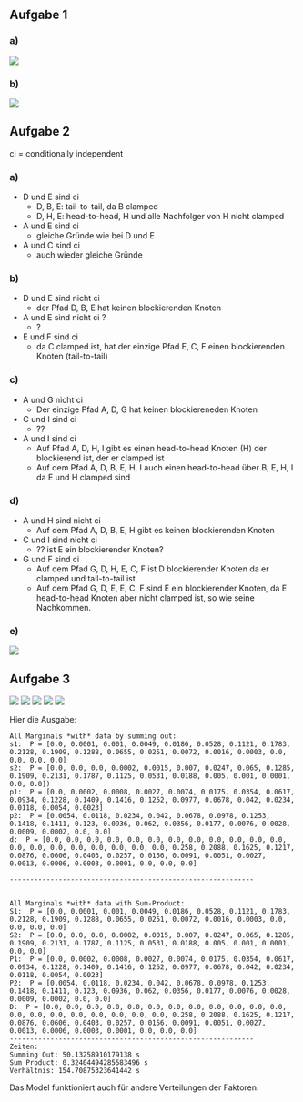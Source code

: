 ## Aufgabe 1
### a)
![](1a.png)

### b)
![](1b.png)



## Aufgabe 2

ci = conditionally independent

### a)
- D und E sind ci
  - D, B, E: tail-to-tail, da B clamped
  - D, H, E: head-to-head, H und alle Nachfolger von H nicht clamped
- A und E sind ci
  - gleiche Gründe wie bei D und E
- A und C sind ci
  - auch wieder gleiche Gründe

### b)
- D und E sind nicht ci
  - der Pfad D, B, E hat keinen blockierenden Knoten
- A und E sind nicht ci ?
  - ?
- E und F sind ci
  - da C clamped ist, hat der einzige Pfad E, C, F einen blockierenden Knoten (tail-to-tail)

### c)
- A und G nicht ci
  - Der einzige Pfad A, D, G hat keinen blockiereneden Knoten
- C und I sind ci
  - ?? 
- A und I sind ci
  - Auf Pfad A, D, H, I gibt es einen head-to-head Knoten (H) der blockierend ist, der er clamped ist
  - Auf dem Pfad A, D, B, E, H, I auch einen head-to-head über B, E, H, I da E und H clamped sind

### d)
- A und H sind nicht ci
  - Auf dem Pfad A, D, B, E, H gibt es keinen blockierenden Knoten
- C und I sind nicht ci
  - ?? ist E ein blockierender Knoten?
- G und F sind ci
  - Auf dem Pfad G, D, H, E, C, F ist D blockierender Knoten da er clamped und tail-to-tail ist
  - Auf dem Pfad G, D, E, E, C, F sind E ein blockierender Knoten, da E head-to-head Knoten aber nicht clamped ist, so wie seine Nachkommen.

### e)
![](2d.png)

## Aufgabe 3
![](s1.png) 
![](s2.png)
![](p1.png)
![](p2.png)
![](d.png)

Hier die Ausgabe:
```
All Marginals *with* data by summing out:
s1:  P = [0.0, 0.0001, 0.001, 0.0049, 0.0186, 0.0528, 0.1121, 0.1783, 0.2128, 0.1909, 0.1288, 0.0655, 0.0251, 0.0072, 0.0016, 0.0003, 0.0, 0.0, 0.0, 0.0]
s2:  P = [0.0, 0.0, 0.0, 0.0002, 0.0015, 0.007, 0.0247, 0.065, 0.1285, 0.1909, 0.2131, 0.1787, 0.1125, 0.0531, 0.0188, 0.005, 0.001, 0.0001, 0.0, 0.0])
p1:  P = [0.0, 0.0002, 0.0008, 0.0027, 0.0074, 0.0175, 0.0354, 0.0617, 0.0934, 0.1228, 0.1409, 0.1416, 0.1252, 0.0977, 0.0678, 0.042, 0.0234, 0.0118, 0.0054, 0.0023]
p2:  P = [0.0054, 0.0118, 0.0234, 0.042, 0.0678, 0.0978, 0.1253, 0.1418, 0.1411, 0.123, 0.0936, 0.062, 0.0356, 0.0177, 0.0076, 0.0028, 0.0009, 0.0002, 0.0, 0.0]
d:  P = [0.0, 0.0, 0.0, 0.0, 0.0, 0.0, 0.0, 0.0, 0.0, 0.0, 0.0, 0.0, 0.0, 0.0, 0.0, 0.0, 0.0, 0.0, 0.0, 0.0, 0.258, 0.2088, 0.1625, 0.1217, 0.0876, 0.0606, 0.0403, 0.0257, 0.0156, 0.0091, 0.0051, 0.0027, 0.0013, 0.0006, 0.0003, 0.0001, 0.0, 0.0, 0.0]

------------------------------------------------------------


All Marginals *with* data with Sum-Product:
S1:  P = [0.0, 0.0001, 0.001, 0.0049, 0.0186, 0.0528, 0.1121, 0.1783, 0.2128, 0.1909, 0.1288, 0.0655, 0.0251, 0.0072, 0.0016, 0.0003, 0.0, 0.0, 0.0, 0.0]
S2:  P = [0.0, 0.0, 0.0, 0.0002, 0.0015, 0.007, 0.0247, 0.065, 0.1285, 0.1909, 0.2131, 0.1787, 0.1125, 0.0531, 0.0188, 0.005, 0.001, 0.0001, 0.0, 0.0]
P1:  P = [0.0, 0.0002, 0.0008, 0.0027, 0.0074, 0.0175, 0.0354, 0.0617, 0.0934, 0.1228, 0.1409, 0.1416, 0.1252, 0.0977, 0.0678, 0.042, 0.0234, 0.0118, 0.0054, 0.0023]
P2:  P = [0.0054, 0.0118, 0.0234, 0.042, 0.0678, 0.0978, 0.1253, 0.1418, 0.1411, 0.123, 0.0936, 0.062, 0.0356, 0.0177, 0.0076, 0.0028, 0.0009, 0.0002, 0.0, 0.0]
D:  P = [0.0, 0.0, 0.0, 0.0, 0.0, 0.0, 0.0, 0.0, 0.0, 0.0, 0.0, 0.0, 0.0, 0.0, 0.0, 0.0, 0.0, 0.0, 0.0, 0.0, 0.258, 0.2088, 0.1625, 0.1217, 0.0876, 0.0606, 0.0403, 0.0257, 0.0156, 0.0091, 0.0051, 0.0027, 0.0013, 0.0006, 0.0003, 0.0001, 0.0, 0.0, 0.0]
------------------------------------------------------------
Zeiten:
Summing Out: 50.13258910179138 s
Sum Product: 0.32404494285583496 s
Verhältnis: 154.70875323641442 s
```

Das Model funktioniert auch für andere Verteilungen der Faktoren. 